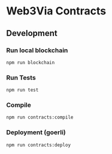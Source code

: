 # Web3Via Contracts


## Development

### Run local blockchain
```
npm run blockchain
```

### Run Tests

```
npm run test
```

### Compile

```
npm run contracts:compile
```

### Deployment (goerli)

```
npm run contracts:deploy
```